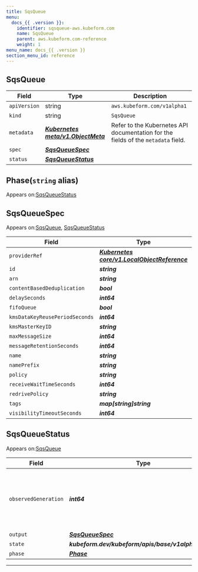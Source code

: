 ```yaml
---
title: SqsQueue
menu:
  docs_{{ .version }}:
    identifier: sqsqueue-aws.kubeform.com
    name: SqsQueue
    parent: aws.kubeform.com-reference
    weight: 1
menu_name: docs_{{ .version }}
section_menu_id: reference
---
```


## SqsQueue
| Field | Type | Description |
| ------ | ----- | ----------- |
| `apiVersion` | string | `aws.kubeform.com/v1alpha1` |
|    `kind` | string | `SqsQueue` |
| `metadata` | ***[Kubernetes meta/v1.ObjectMeta](https://v1-18.docs.kubernetes.io/docs/reference/generated/kubernetes-api/v1.18/#objectmeta-v1-meta)***|Refer to the Kubernetes API documentation for the fields of the `metadata` field.|
| `spec` | ***[SqsQueueSpec](#sqsqueuespec)***||
| `status` | ***[SqsQueueStatus](#sqsqueuestatus)***||
## Phase(`string` alias)

Appears on:[SqsQueueStatus](#sqsqueuestatus)

## SqsQueueSpec

Appears on:[SqsQueue](#sqsqueue), [SqsQueueStatus](#sqsqueuestatus)

| Field | Type | Description |
| ------ | ----- | ----------- |
| `providerRef` | ***[Kubernetes core/v1.LocalObjectReference](https://v1-18.docs.kubernetes.io/docs/reference/generated/kubernetes-api/v1.18/#localobjectreference-v1-core)***||
| `id` | ***string***||
| `arn` | ***string***| ***(Optional)*** |
| `contentBasedDeduplication` | ***bool***| ***(Optional)*** |
| `delaySeconds` | ***int64***| ***(Optional)*** |
| `fifoQueue` | ***bool***| ***(Optional)*** |
| `kmsDataKeyReusePeriodSeconds` | ***int64***| ***(Optional)*** |
| `kmsMasterKeyID` | ***string***| ***(Optional)*** |
| `maxMessageSize` | ***int64***| ***(Optional)*** |
| `messageRetentionSeconds` | ***int64***| ***(Optional)*** |
| `name` | ***string***| ***(Optional)*** |
| `namePrefix` | ***string***| ***(Optional)*** |
| `policy` | ***string***| ***(Optional)*** |
| `receiveWaitTimeSeconds` | ***int64***| ***(Optional)*** |
| `redrivePolicy` | ***string***| ***(Optional)*** |
| `tags` | ***map[string]string***| ***(Optional)*** |
| `visibilityTimeoutSeconds` | ***int64***| ***(Optional)*** |
## SqsQueueStatus

Appears on:[SqsQueue](#sqsqueue)

| Field | Type | Description |
| ------ | ----- | ----------- |
| `observedGeneration` | ***int64***| ***(Optional)*** Resource generation, which is updated on mutation by the API Server.|
| `output` | ***[SqsQueueSpec](#sqsqueuespec)***| ***(Optional)*** |
| `state` | ***kubeform.dev/kubeform/apis/base/v1alpha1.State***| ***(Optional)*** |
| `phase` | ***[Phase](#phase)***| ***(Optional)*** |
---
